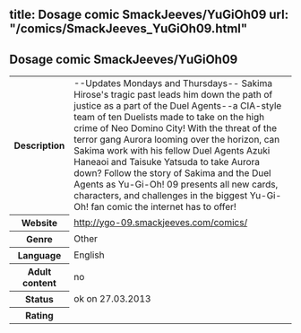 title: Dosage comic SmackJeeves/YuGiOh09
url: "/comics/SmackJeeves_YuGiOh09.html"
---
Dosage comic SmackJeeves/YuGiOh09
-----------------------------------------

<table class="comicinfo">
<tr>
<th>Description</th><td>--Updates Mondays and Thursdays-- Sakima Hirose's tragic past leads him down the path of justice as a part of the Duel Agents--a CIA-style team of ten Duelists made to take on the high crime of Neo Domino City! With the threat of the terror gang Aurora looming over the horizon, can Sakima work with his fellow Duel Agents Azuki Haneaoi and Taisuke Yatsuda to take Aurora down? Follow the story of Sakima and the Duel Agents as Yu-Gi-Oh! 09 presents all new cards, characters, and challenges in the biggest Yu-Gi-Oh! fan comic the internet has to offer!</td>
</tr>
<tr>
<th>Website</th><td><a href="http://ygo-09.smackjeeves.com/comics/">http://ygo-09.smackjeeves.com/comics/</a></td>
</tr>
<tr>
<th>Genre</th><td>Other</td>
</tr>
<tr>
<th>Language</th><td>English</td>
</tr>
<tr>
<th>Adult content</th><td>no</td>
</tr>
<tr>
<th>Status</th><td>ok on 27.03.2013</td>
</tr>
<tr>
<th>Rating</th><td><div class="g-plusone" data-size="standard" data-annotation="bubble"
 data-href="http://ygo-09.smackjeeves.com/comics/"></div></td>
</tr>
</table>
<script type="text/javascript">
  (function() {
    var po = document.createElement('script'); po.type = 'text/javascript'; po.async = true;
    po.src = 'https://apis.google.com/js/plusone.js';
    var s = document.getElementsByTagName('script')[0]; s.parentNode.insertBefore(po, s);
  })();
</script>
